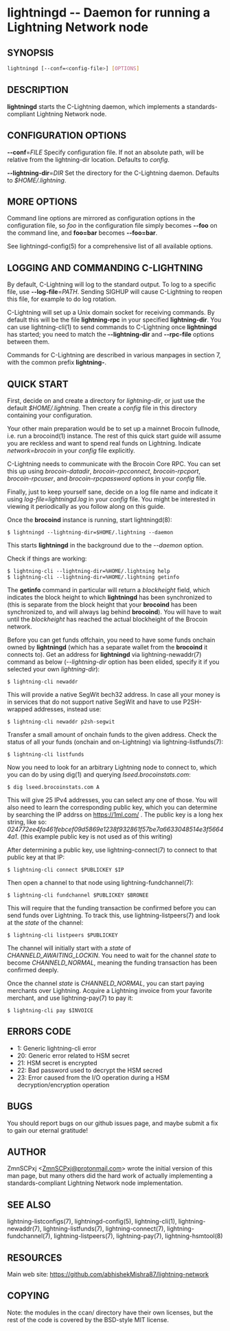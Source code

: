 lightningd -- Daemon for running a Lightning Network node
=========================================================

SYNOPSIS
--------
```bash
lightningd [--conf=<config-file>] [OPTIONS]
```

DESCRIPTION
-----------

**lightningd** starts the C-Lightning daemon, which implements a
standards-compliant Lightning Network node.

CONFIGURATION OPTIONS
---------------------

 **--conf**=*FILE*
Specify configuration file. If not an absolute path, will be relative
from the lightning-dir location. Defaults to *config*.

 **--lightning-dir**=*DIR*
Set the directory for the C-Lightning daemon. Defaults to
*$HOME/.lightning*.

MORE OPTIONS
------------

Command line options are mirrored as configuration options in the
configuration file, so *foo* in the configuration file simply becomes
**--foo** on the command line, and **foo=bar** becomes **--foo=bar**.

See lightningd-config(5) for a comprehensive list of all available
options.

LOGGING AND COMMANDING C-LIGHTNING
----------------------------------

By default, C-Lightning will log to the standard output.
To log to a specific file, use **--log-file**=*PATH*.
Sending SIGHUP will cause C-Lightning to reopen this file,
for example to do log rotation.

C-Lightning will set up a Unix domain socket for receiving
commands.
By default this will be the file **lightning-rpc** in your
specified **lightning-dir**.
You can use lightning-cli(1) to send commands to C-Lightning
once **lightningd** has started; you need to match the
**--lightning-dir** and **--rpc-file** options between them.

Commands for C-Lightning are described in various manpages
in section 7, with the common prefix **lightning-**.

QUICK START
-----------

First, decide on and create a directory for *lightning-dir*, or just use
the default *$HOME/.lightning*. Then create a *config* file in this
directory containing your configuration.

Your other main preparation would be to set up a mainnet Brocoin
fullnode, i.e. run a brocoind(1) instance. The rest of this quick start
guide will assume you are reckless and want to spend real funds on
Lightning. Indicate *network=brocoin* in your *config* file explicitly.

C-Lightning needs to communicate with the Brocoin Core RPC. You can set
this up using *brocoin-datadir*, *brocoin-rpcconnect*,
*brocoin-rpcport*, *brocoin-rpcuser*, and *brocoin-rpcpassword* options
in your *config* file.

Finally, just to keep yourself sane, decide on a log file name and
indicate it using *log-file=lightningd.log* in your *config* file. You
might be interested in viewing it periodically as you follow along on
this guide.

Once the **brocoind** instance is running, start lightningd(8):

    $ lightningd --lightning-dir=$HOME/.lightning --daemon

This starts **lightningd** in the background due to the *--daemon*
option.

Check if things are working:

    $ lightning-cli --lightning-dir=%HOME/.lightning help
    $ lightning-cli --lightning-dir=%HOME/.lightning getinfo

The **getinfo** command in particular will return a *blockheight* field,
which indicates the block height to which **lightningd** has been
synchronized to (this is separate from the block height that your
**brocoind** has been synchronized to, and will always lag behind
**brocoind**). You will have to wait until the *blockheight* has reached
the actual blockheight of the Brocoin network.

Before you can get funds offchain, you need to have some funds onchain
owned by **lightningd** (which has a separate wallet from the
**brocoind** it connects to). Get an address for **lightningd** via
lightning-newaddr(7) command as below (*--lightning-dir* option has been
elided, specify it if you selected your own *lightning-dir*):

    $ lightning-cli newaddr

This will provide a native SegWit bech32 address. In case all your money
is in services that do not support native SegWit and have to use
P2SH-wrapped addresses, instead use:

    $ lightning-cli newaddr p2sh-segwit

Transfer a small amount of onchain funds to the given address. Check the
status of all your funds (onchain and on-Lightning) via
lightning-listfunds(7):

    $ lightning-cli listfunds

Now you need to look for an arbitrary Lightning node to connect to,
which you can do by using dig(1) and querying *lseed.brocoinstats.com*:

    $ dig lseed.brocoinstats.com A

This will give 25 IPv4 addresses, you can select any one of those. You
will also need to learn the corresponding public key, which you can
determine by searching the IP addrss on <https://1ml.com/> . The public
key is a long hex string, like so:
*024772ee4fa461febcef09d5869e1238f932861f57be7a6633048514e3f56644a1*.
(this example public key is not used as of this writing)

After determining a public key, use lightning-connect(7) to connect to
that public key at that IP:

    $ lightning-cli connect $PUBLICKEY $IP

Then open a channel to that node using lightning-fundchannel(7):

    $ lightning-cli fundchannel $PUBLICKEY $BRONEE

This will require that the funding transaction be confirmed before you
can send funds over Lightning. To track this, use lightning-listpeers(7)
and look at the *state* of the channel:

    $ lightning-cli listpeers $PUBLICKEY

The channel will initially start with a *state* of
*CHANNELD\_AWAITING\_LOCKIN*. You need to wait for the channel *state*
to become *CHANNELD\_NORMAL*, meaning the funding transaction has been
confirmed deeply.

Once the channel *state* is *CHANNELD\_NORMAL*, you can start paying
merchants over Lightning. Acquire a Lightning invoice from your favorite
merchant, and use lightning-pay(7) to pay it:

    $ lightning-cli pay $INVOICE

ERRORS CODE
---

- 1: Generic lightning-cli error
- 20: Generic error related to HSM secret
- 21: HSM secret is encrypted
- 22: Bad password used to decrypt the HSM secred
- 23: Error caused from the I/O operation during a HSM decryption/encryption operation


BUGS
----

You should report bugs on our github issues page, and maybe submit a fix
to gain our eternal gratitude!

AUTHOR
------

ZmnSCPxj <<ZmnSCPxj@protonmail.com>> wrote the initial version of
this man page, but many others did the hard work of actually
implementing a standards-compliant Lightning Network node
implementation.

SEE ALSO
--------

lightning-listconfigs(7), lightningd-config(5), lightning-cli(1),
lightning-newaddr(7), lightning-listfunds(7), lightning-connect(7),
lightning-fundchannel(7), lightning-listpeers(7), lightning-pay(7),
lightning-hsmtool(8)

RESOURCES
---------

Main web site: <https://github.com/abhishekMishra87/lightning-network>

COPYING
-------

Note: the modules in the ccan/ directory have their own licenses, but
the rest of the code is covered by the BSD-style MIT license.
